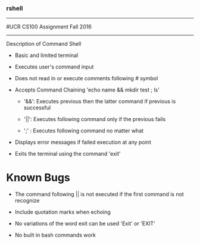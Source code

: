 ### rshell

--------------

#UCR CS100 Assignment
Fall 2016

---------------------

Description of Command Shell 

- Basic and limited terminal

- Executes user's command input 

+ Does not read in or execute comments following # symbol

- Accepts Command Chaining 'echo name && mkdir test ; ls'

  + '&&': Executes previous then the latter command if previous is successful

  + '||': Executes following command only if the previous fails

  + ';' : Executes following command no matter what

+ Displays error messages if failed execution at any point

- Exits the terminal using the command 'exit'


# Known Bugs
- The command following || is not executed if the first command is not recognize 
- Include quotation marks when echoing

- No variations of the word exit can be used 'Exit' or 'EXIT'

- No built in bash commands work

